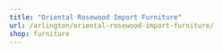 ```yaml
---
title: "Oriental Rosewood Import Furniture"
url: /arlington/oriental-rosewood-import-furniture/
shop: furniture
---
```

